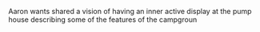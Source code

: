 Aaron wants shared a vision of having an inner active display at the pump house describing some of the features of the campgroun
